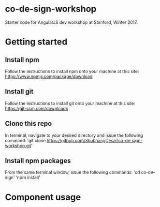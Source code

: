 # co-de-sign-workshop
Starter code for AngularJS dev workshop at Stanford, Winter 2017.

# Getting started
## Install npm
Follow the instructions to install npm onto your machine at this site: https://www.npmjs.com/package/download
## Install git
Follow the instructions to install git onto your machine at this site: https://git-scm.com/downloads
## Clone this repo
In terminal, navigate to your desired directory and issue the following command:
'git clone https://github.com/ShubhangDesai/co-de-sign-workshop.git'
## Install npm packages
From the same terminal window, issue the following commands:
'cd co-de-sign'
'npm install'
# Component usage
